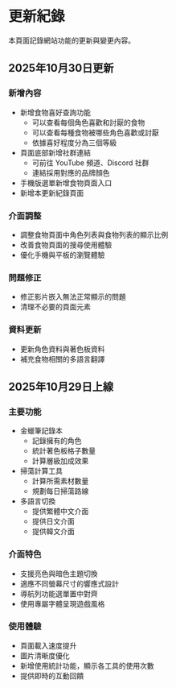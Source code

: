 # 更新紀錄

本頁面記錄網站功能的更新與變更內容。

## 2025年10月30日更新

### 新增內容
- 新增食物喜好查詢功能
  - 可以查看每個角色喜歡和討厭的食物
  - 可以查看每種食物被哪些角色喜歡或討厭
  - 依據喜好程度分為三個等級
- 頁面底部新增社群連結
  - 可前往 YouTube 頻道、Discord 社群
  - 連結採用對應的品牌顏色
- 手機版選單新增食物頁面入口
- 新增本更新紀錄頁面

### 介面調整
- 調整食物頁面中角色列表與食物列表的顯示比例
- 改善食物頁面的搜尋使用體驗
- 優化手機與平板的瀏覽體驗

### 問題修正
- 修正影片嵌入無法正常顯示的問題
- 清理不必要的頁面元素

### 資料更新
- 更新角色資料與著色板資料
- 補充食物相關的多語言翻譯

## 2025年10月29日上線

### 主要功能
- 金蠟筆記錄本
  - 記錄擁有的角色
  - 統計著色板格子數量
  - 計算層級加成效果
- 掃蕩計算工具
  - 計算所需素材數量
  - 規劃每日掃蕩路線
- 多語言切換
  - 提供繁體中文介面
  - 提供日文介面
  - 提供韓文介面

### 介面特色
- 支援亮色與暗色主題切換
- 適應不同螢幕尺寸的響應式設計
- 導航列功能選單置中對齊
- 使用專屬字體呈現遊戲風格

### 使用體驗
- 頁面載入速度提升
- 圖片清晰度優化
- 新增使用統計功能，顯示各工具的使用次數
- 提供即時的互動回饋

